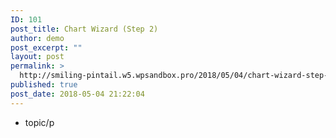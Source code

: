 ```yaml
---
ID: 101
post_title: Chart Wizard (Step 2)
author: demo
post_excerpt: ""
layout: post
permalink: >
  http://smiling-pintail.w5.wpsandbox.pro/2018/05/04/chart-wizard-step-2/
published: true
post_date: 2018-05-04 21:22:04
---
```

- topic/p